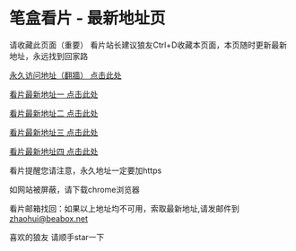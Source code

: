 # 笔盒看片 - 最新地址页

请收藏此页面（重要）
看片站长建议狼友Ctrl+D收藏本页面，本页随时更新最新地址，永远找到回家路

[永久访问地址（翻牆） 点击此处](https://beabox.net/)

[看片最新地址一 点击此处](https://h7xna7kdrw0n.wiki)

[看片最新地址二 点击此处](https://h7xna7kdrw0n.wiki)

[看片最新地址三 点击此处](https://dqik5f2ijl9b.shop)

[看片最新地址四 点击此处](https://dqik5f2ijl9b.shop)

看片提醒您请注意，永久地址一定要加https

如网站被屏蔽，请下载chrome浏览器

看片邮箱找回：如果以上地址均不可用，索取最新地址,请发邮件到 zhaohui@beabox.net

喜欢的狼友 请顺手star一下